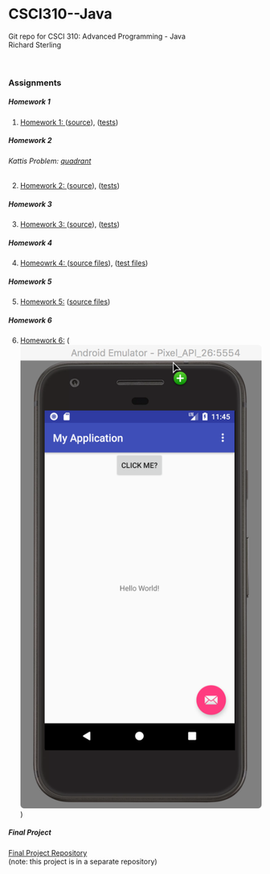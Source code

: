 # CSCI310--Java
Git repo for CSCI 310:  Advanced Programming - Java<br>
Richard Sterling<br>
<br>
<br>

### Assignments
##### Homework 1
1) [Homework 1: ](https://github.com/rSterling319/CSCI310--Java/tree/hw1) ([source](https://github.com/rSterling319/CSCI310--Java/blob/hw1/hw1/src/hw1/Hw1.java)),  ([tests](https://github.com/rSterling319/CSCI310--Java/blob/hw1/hw1/test/hw1/Hw1Test.java))
##### Homework 2
###### Kattis Problem: [quadrant](https://open.kattis.com/problems/quadrant)
2) [Homework 2: ](https://github.com/rSterling319/CSCI310--Java/tree/hw2/hw2) ([source](https://github.com/rSterling319/CSCI310--Java/blob/hw2/hw2/src/hw2/Hw2.java)), ([tests](https://github.com/rSterling319/CSCI310--Java/blob/hw2/hw2/test/hw2/Hw2Test.java))
##### Homework 3
3) [Homework 3: ](https://github.com/rSterling319/CSCI310--Java/tree/hw3/hw3)
([source](https://github.com/rSterling319/CSCI310--Java/tree/hw3/hw3/src/hw3)),
([tests](https://github.com/rSterling319/CSCI310--Java/tree/hw3/hw3/test/hw3))

##### Homework 4
4) [Homeowrk 4: ](https://github.com/rSterling319/CSCI310--Java/tree/hw4)
([source files](https://github.com/rSterling319/CSCI310--Java/tree/hw4/hw4/src/hw4)),
([test files](https://github.com/rSterling319/CSCI310--Java/tree/hw4/hw4/test/hw4))

##### Homework 5
5) [Homework 5:](https://github.com/rSterling319/CSCI310--Java/tree/hw5/)
([source files](https://github.com/rSterling319/CSCI310--Java/tree/hw5/hw5))

##### Homework 6
6) [Homework 6:](https://github.com/rSterling319/CSCI310--Java/tree/hw6/hw6)
(![emulator screen shot](https://github.com/rSterling319/CSCI310--Java/blob/hw6/hw6/emGrab.png))


##### Final Project
[Final Project Repository](https://github.com/rSterling319/Project_Priority)</br>
(note: this project is in a separate repository)

